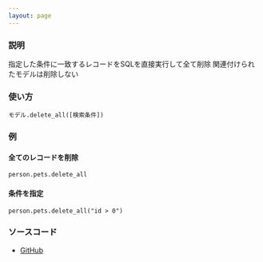 ```yaml
---
layout: page
---
```

### 説明
指定した条件に一致するレコードをSQLを直接実行して全て削除
関連付けられたモデルは削除しない

### 使い方
    モデル.delete_all([検索条件])

### 例
#### 全てのレコードを削除
    person.pets.delete_all

#### 条件を指定
    person.pets.delete_all("id > 0")

### ソースコード
* [GitHub](https://github.com/rails/rails/blob/f33d52c95217212cbacc8d5e44b5a8e3cdc6f5b3/activerecord/lib/active_record/associations/collection_proxy.rb#L471)